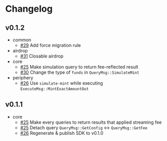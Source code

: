 # Changelog

## v0.1.2

- common
  - [#29](https://github.com/many-things/ibcx-contracts/pull/29) Add force migration rule
- airdrop
  - [#31](https://github.com/many-things/ibcx-contracts/pull/31) Closable airdrop
- core
  - [#25](https://github.com/many-things/ibcx-contracts/pull/25) Make simulation query to return fee-reflected result
  - [#30](https://github.com/many-things/ibcx-contracts/pull/30) Change the type of `funds` in `QueryMsg::SimulateMint`
- periphery
  - [#26](https://github.com/many-things/ibcx-contracts/pull/26) Use `simulate-mint` while executing `ExecuteMsg::MintExactAmountOut`

## v0.1.1

- core
  - [#25](https://github.com/many-things/ibcx-contracts/pull/25) Make every queries to return results that applied streaming fee
  - [#25](https://github.com/many-things/ibcx-contracts/pull/25) Detach query `QueryMsg::GetConfig` <-> `QueryMsg::GetFee`
  - [#26](https://github.com/many-things/ibcx-contracts/pull/25) Regenerate & publish SDK to v0.1.0
